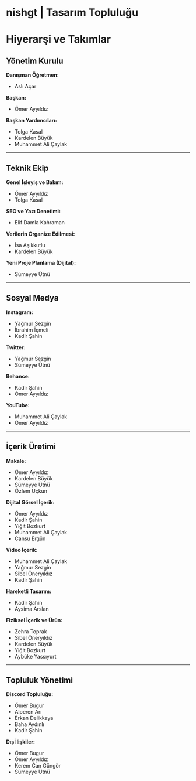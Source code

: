 # nishgt | Tasarım Topluluğu

# Hiyerarşi ve Takımlar

## Yönetim Kurulu

**Danışman Öğretmen:**
- Aslı Açar

**Başkan:**
- Ömer Ayyıldız

**Başkan Yardımcıları:**
- Tolga Kasal
- Kardelen Büyük
- Muhammet Ali Çaylak

---

## Teknik Ekip

**Genel İşleyiş ve Bakım:**
- Ömer Ayyıldız
- Tolga Kasal

**SEO ve Yazı Denetimi:**
- Elif Damla Kahraman

**Verilerin Organize Edilmesi:**
- İsa Aşıkkutlu
- Kardelen Büyük

**Yeni Proje Planlama (Dijital):**
- Sümeyye Ütnü

---

## Sosyal Medya

**Instagram:**
- Yağmur Sezgin
- İbrahim İçmeli
- Kadir Şahin

**Twitter:**
- Yağmur Sezgin
- Sümeyye Ütnü

**Behance:**
- Kadir Şahin
- Ömer Ayyıldız

**YouTube:**
- Muhammet Ali Çaylak
- Ömer Ayyıldız

---

## İçerik Üretimi

**Makale:**
- Ömer Ayyıldız
- Kardelen Büyük
- Sümeyye Ütnü
- Özlem Uçkun

**Dijital Görsel İçerik:**
- Ömer Ayyıldız
- Kadir Şahin
- Yiğit Bozkurt
- Muhammet Ali Çaylak
- Cansu Ergün

**Video İçerik:**
- Muhammet Ali Çaylak
- Yağmur Sezgin
- Sibel Öneryıldız
- Kadir Şahin

**Hareketli Tasarım:**
- Kadir Şahin
- Aysima Arslan

**Fiziksel İçerik ve Ürün:**
- Zehra Toprak
- Sibel Öneryıldız
- Kardelen Büyük
- Yiğit Bozkurt
- Aybüke Yassıyurt

---

## Topluluk Yönetimi

**Discord Topluluğu:**
- Ömer Bugur
- Alperen Arı
- Erkan Delikkaya
- Baha Aydınlı
- Kadir Şahin

**Dış İlişkiler:**
- Ömer Bugur
- Ömer Ayyıldız
- Kerem Can Güngör
- Sümeyye Ütnü